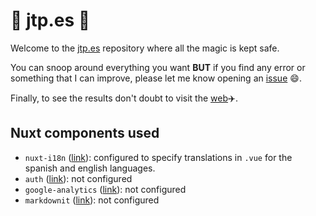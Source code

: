 # :rocket: jtp.es :rocket:

Welcome to the [jtp.es](https://jtp.es) repository where all the magic is kept safe.

You can snoop around everything you want **BUT** if you find any error or something that I can improve, please let me know opening an [issue](https://github.com/juliotpaez/jtp.es/issues) :smile:.

Finally, to see the results don't doubt to visit the [web](https://jtp.es):airplane:.

## Nuxt components used

- `nuxt-i18n` ([link](https://nuxt-community.github.io/nuxt-i18n/)): configured to specify translations in `.vue` for the spanish and english languages.
- `auth` ([link](https://auth.nuxtjs.org/)): not configured
- `google-analytics` ([link](https://github.com/nuxt-community/analytics-module)): not configured
- `markdownit` ([link](https://github.com/nuxt-community/modules/tree/master/packages/markdownit)): not configured
